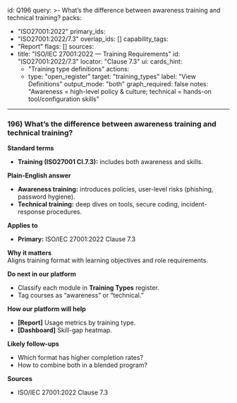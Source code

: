 id: Q196
query: >-
  What’s the difference between awareness training and technical training?
packs:
  - "ISO27001:2022"
primary_ids:
  - "ISO27001:2022/7.3"
overlap_ids: []
capability_tags:
  - "Report"
flags: []
sources:
  - title: "ISO/IEC 27001:2022 — Training Requirements"
    id: "ISO27001:2022/7.3"
    locator: "Clause 7.3"
ui:
  cards_hint:
    - "Training type definitions"
  actions:
    - type: "open_register"
      target: "training_types"
      label: "View Definitions"
output_mode: "both"
graph_required: false
notes: "Awareness = high-level policy & culture; technical = hands-on tool/configuration skills"
---
### 196) What’s the difference between awareness training and technical training?

**Standard terms**  
- **Training (ISO27001 Cl.7.3):** includes both awareness and skills.

**Plain-English answer**  
- **Awareness training:** introduces policies, user-level risks (phishing, password hygiene).  
- **Technical training:** deep dives on tools, secure coding, incident-response procedures.

**Applies to**  
- **Primary:** ISO/IEC 27001:2022 Clause 7.3

**Why it matters**  
Aligns training format with learning objectives and role requirements.

**Do next in our platform**  
- Classify each module in **Training Types** register.  
- Tag courses as “awareness” or “technical.”

**How our platform will help**  
- **[Report]** Usage metrics by training type.  
- **[Dashboard]** Skill-gap heatmap.

**Likely follow-ups**  
- Which format has higher completion rates?  
- How to combine both in a blended program?

**Sources**  
- ISO/IEC 27001:2022 Clause 7.3  
